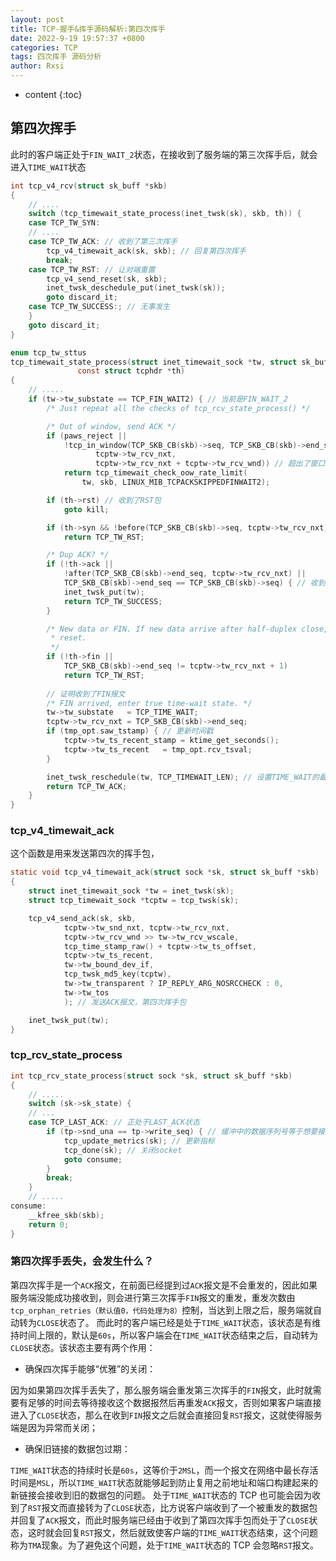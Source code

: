 ```yaml
---
layout: post
title: TCP-握手&挥手源码解析:第四次挥手
date: 2022-9-19 19:57:37 +0800
categories: TCP
tags: 四次挥手 源码分析
author: Rxsi
---
```


* content
{:toc}

## 第四次挥手
此时的客户端正处于`FIN_WAIT_2`状态，在接收到了服务端的第三次挥手后，就会进入`TIME_WAIT`状态
<!--more-->
```c
int tcp_v4_rcv(struct sk_buff *skb)
{
    // ....
    switch (tcp_timewait_state_process(inet_twsk(sk), skb, th)) {
	case TCP_TW_SYN: 
	// ....
	case TCP_TW_ACK: // 收到了第三次挥手
		tcp_v4_timewait_ack(sk, skb); // 回复第四次挥手
		break;
	case TCP_TW_RST: // 让对端重置
		tcp_v4_send_reset(sk, skb);
		inet_twsk_deschedule_put(inet_twsk(sk));
		goto discard_it;
	case TCP_TW_SUCCESS:; // 无事发生
	}
	goto discard_it;
}

enum tcp_tw_sttus
tcp_timewait_state_process(struct inet_timewait_sock *tw, struct sk_buff *skb,
			   const struct tcphdr *th)
{
	// .....
	if (tw->tw_substate == TCP_FIN_WAIT2) { // 当前是FIN_WAIT_2
		/* Just repeat all the checks of tcp_rcv_state_process() */

		/* Out of window, send ACK */
		if (paws_reject ||
		    !tcp_in_window(TCP_SKB_CB(skb)->seq, TCP_SKB_CB(skb)->end_seq,
				   tcptw->tw_rcv_nxt,
				   tcptw->tw_rcv_nxt + tcptw->tw_rcv_wnd)) // 超出了窗口，返回ACK
			return tcp_timewait_check_oow_rate_limit(
				tw, skb, LINUX_MIB_TCPACKSKIPPEDFINWAIT2);

		if (th->rst) // 收到了RST包
			goto kill;

		if (th->syn && !before(TCP_SKB_CB(skb)->seq, tcptw->tw_rcv_nxt)) // 收到了SYN报文
			return TCP_TW_RST;

		/* Dup ACK? */
		if (!th->ack ||
		    !after(TCP_SKB_CB(skb)->end_seq, tcptw->tw_rcv_nxt) ||
		    TCP_SKB_CB(skb)->end_seq == TCP_SKB_CB(skb)->seq) { // 收到了一个Dup Ack，直接无事发生
			inet_twsk_put(tw); 
			return TCP_TW_SUCCESS;
		}

		/* New data or FIN. If new data arrive after half-duplex close,
		 * reset.
		 */
		if (!th->fin ||
		    TCP_SKB_CB(skb)->end_seq != tcptw->tw_rcv_nxt + 1)
			return TCP_TW_RST;
    	
        // 证明收到了FIN报文
		/* FIN arrived, enter true time-wait state. */
		tw->tw_substate	  = TCP_TIME_WAIT;
		tcptw->tw_rcv_nxt = TCP_SKB_CB(skb)->end_seq;
		if (tmp_opt.saw_tstamp) { // 更新时间戳
			tcptw->tw_ts_recent_stamp = ktime_get_seconds();
			tcptw->tw_ts_recent	  = tmp_opt.rcv_tsval;
		}

		inet_twsk_reschedule(tw, TCP_TIMEWAIT_LEN); // 设置TIME_WAIT的最长时间为60s
		return TCP_TW_ACK;
	}
}
```
### tcp_v4_timewait_ack
这个函数是用来发送第四次的挥手包，
```c
static void tcp_v4_timewait_ack(struct sock *sk, struct sk_buff *skb)
{
	struct inet_timewait_sock *tw = inet_twsk(sk);
	struct tcp_timewait_sock *tcptw = tcp_twsk(sk);

	tcp_v4_send_ack(sk, skb,
			tcptw->tw_snd_nxt, tcptw->tw_rcv_nxt,
			tcptw->tw_rcv_wnd >> tw->tw_rcv_wscale,
			tcp_time_stamp_raw() + tcptw->tw_ts_offset,
			tcptw->tw_ts_recent,
			tw->tw_bound_dev_if,
			tcp_twsk_md5_key(tcptw),
			tw->tw_transparent ? IP_REPLY_ARG_NOSRCCHECK : 0,
			tw->tw_tos
			); // 发送ACK报文，第四次挥手包

	inet_twsk_put(tw);
}
```
### tcp_rcv_state_process
```c
int tcp_rcv_state_process(struct sock *sk, struct sk_buff *skb)
{
	// .....
	switch (sk->sk_state) {
	// ...
    case TCP_LAST_ACK: // 正处于LAST_ACK状态
		if (tp->snd_una == tp->write_seq) { // 缓冲中的数据序列号等于想要接受的那一个，说明这个包是等待的第四次挥手
			tcp_update_metrics(sk); // 更新指标
			tcp_done(sk); // 关闭socket
			goto consume;
		}
		break;
	}
    // .....
consume:
	__kfree_skb(skb);
	return 0;
}
```
### 第四次挥手丢失，会发生什么？
第四次挥手是一个`ACK`报文，在前面已经提到过`ACK`报文是不会重发的，因此如果服务端没能成功接收到，则会进行第三次挥手`FIN`报文的重发，重发次数由`tcp_orphan_retries（默认值0，代码处理为8）`控制，当达到上限之后，服务端就自动转为`CLOSE`状态了。
而此时的客户端已经是处于`TIME_WAIT`状态，该状态是有维持时间上限的，默认是`60s`，所以客户端会在`TIME_WAIT`状态结束之后，自动转为`CLOSE`状态。该状态主要有两个作用：

- 确保四次挥手能够“优雅”的关闭：

因为如果第四次挥手丢失了，那么服务端会重发第三次挥手的`FIN`报文，此时就需要有足够的时间去等待接收这个数据报然后再重发`ACK`报文，否则如果客户端直接进入了`CLOSE`状态，那么在收到`FIN`报文之后就会直接回复`RST`报文，这就使得服务端是因为异常而关闭；

- 确保旧链接的数据包过期：

`TIME_WAIT`状态的持续时长是`60s`，这等价于`2MSL`，而一个报文在网络中最长存活时间是`MSL`，所以`TIME_WAIT`状态就能够起到防止复用之前地址和端口构建起来的新链接会接收到旧的数据包的问题。
处于`TIME_WAIT`状态的 TCP 也可能会因为收到了`RST`报文而直接转为了`CLOSE`状态，比方说客户端收到了一个被重发的数据包并回复了`ACK`报文，而此时服务端已经由于收到了第四次挥手包而处于了`CLOSE`状态，这时就会回复`RST`报文，然后就致使客户端的`TIME_WAIT`状态结束，这个问题称为`TMA`现象。为了避免这个问题，处于`TIME_WAIT`状态的 TCP 会忽略`RST`报文。
